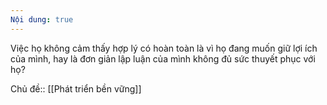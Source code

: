 ```yaml
---
Nội dung: true
---
```


Việc họ không cảm thấy hợp lý có hoàn toàn là vì họ đang muốn giữ lợi ích của mình, hay là đơn giản lập luận của mình không đủ sức thuyết phục với họ?

Chủ đề:: [[Phát triển bền vững]]
